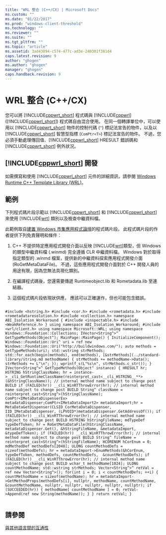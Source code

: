 ```yaml
---
title: "WRL 整合 (C++/CX) | Microsoft Docs"
ms.custom: ""
ms.date: "01/22/2017"
ms.prod: "windows-client-threshold"
ms.technology: ""
ms.reviewer: ""
ms.suite: ""
ms.tgt_pltfrm: ""
ms.topic: "article"
ms.assetid: 3ad43894-c574-477c-ad3e-240301f381d4
caps.latest.revision: 9
author: "ghogen"
ms.author: "ghogen"
manager: "ghogen"
caps.handback.revision: 9
---
```

# WRL 整合 (C++/CX)
您可以將 [!INCLUDE[cppwrt_short](../cppcx/includes/cppwrt-short-md.md)] 程式碼與 [!INCLUDE[cppwrl](../cppcx/includes/cppwrl-md.md)] \([!INCLUDE[cppwrl_short](../cppcx/includes/cppwrl-short-md.md)]\) 程式碼自由混合使用。 在同一個轉譯單位中，可以使用以 [!INCLUDE[cppwrt_short](../cppcx/includes/cppwrt-short-md.md)] 物件的控制代碼 \(`^`\) 標記法宣告的物件，以及以 [!INCLUDE[cppwrl_short](../cppcx/includes/cppwrl-short-md.md)] 智慧型指標 \(`ComPtr<T>`\) 標記法宣告的物件。 不過，您必須手動處理傳回值、[!INCLUDE[cppwrl_short](../cppcx/includes/cppwrl-short-md.md)] HRESULT 錯誤碼和 [!INCLUDE[cppwrt_short](../cppcx/includes/cppwrt-short-md.md)] 例外狀況。  
  
## [!INCLUDE[cppwrl_short](../cppcx/includes/cppwrl-short-md.md)] 開發  
 如需撰寫和使用 [!INCLUDE[cppwrl_short](../cppcx/includes/cppwrl-short-md.md)] 元件的詳細資訊，請參閱 [Windows Runtime C\+\+ Template Library \(WRL\)](../Topic/Windows%20Runtime%20C++%20Template%20Library%20\(WRL\).md)。  
  
## 範例  
 下列程式碼片段示範以 [!INCLUDE[cppwrt_short](../cppcx/includes/cppwrt-short-md.md)] 和 [!INCLUDE[cppwrl_short](../cppcx/includes/cppwrl-short-md.md)] 來使用 [!INCLUDE[wrt](../cppcx/includes/wrt-md.md)] 類別以及檢查中繼資料檔。  
  
 此範例取自[建置 Windows 市集應用程式論壇](http://social.msdn.microsoft.com/Forums/winappswithnativecode/thread/211ef583-db11-4e55-926b-6d9ab53dbdb4)的程式碼片段。 此程式碼片段的作者提供下列免責聲明和條件：  
  
1.  C\+\+ 不提供特定應用程式開發介面以反映 [!INCLUDE[wrt](../cppcx/includes/wrt-md.md)]類型，但 Windows 的類型中繼資料檔 \(.winmd\) 完全遵循 CLR 中繼資料檔。 Windows 對於取得指定類型的 .winmd 檔案，提供新的中繼資料探索應用程式開發介面 \(RoGetMetaDataFile\)。 不過，這些應用程式開發介面對於 C\+\+ 開發人員的用途有限，因為您無法具現化類別。  
  
2.  在編譯程式碼後，您還需要傳遞 Runtimeobject.lib 和 Rometadata.lib 至連結器。  
  
3.  這個程式碼片段依現狀供應， 應該可以正確運作，但也可能包含錯誤。  
  
```  
  
#include <hstring.h> #include <cor.h> #include <rometadata.h> #include <rometadataresolution.h> #include <collection.h> namespace ABI_Isolation_Workaround { #include <inspectable.h> #include <WeakReference.h> } using namespace ABI_Isolation_Workaround; #include <wrl/client.h> using namespace Microsoft::WRL; using namespace Windows::Foundation::Collections; IVector<String^>^ GetTypeMethods(Object^); MainPage::MainPage() { InitializeComponent(); Windows::Foundation::Uri^ uri = ref new Windows::Foundation::Uri("http://buildwindows.com/"); auto methods = GetTypeMethods(uri); std::wstring strMethods; std::for_each(begin(methods), end(methods), [&strMethods](../standard-library/string.md methodName) { strMethods += methodName->Data(); strMethods += L"\n"; }); wprintf_s(L"%s\n", strMethods.c_str()); } IVector<String^>^ GetTypeMethods(Object^ instance) { HRESULT hr; HSTRING hStringClassName; hr = instance->__cli_GetRuntimeClassName(reinterpret_cast<__cli_HSTRING__**>(&hStringClassName)); // internal method name subject to change post BUILD if (FAILED(hr)) __cli_WinRTThrowError(hr); // internal method name subject to change post BUILD String^ className = reinterpret_cast<String^>(hStringClassName); ComPtr<IMetaDataDispenserEx> metadataDispenser;ComPtr<IMetaDataImport2> metadataImport;hr = MetaDataGetDispenser(CLSID_CorMetaDataDispenser, IID_IMetaDataDispenser, (LPVOID*)metadataDispenser.GetAddressOf()); if (FAILED(hr)) __cli_WinRTThrowError(hr); // internal method name subject to change post BUILD HSTRING hStringFileName; mdTypeDef typeDefToken; hr = RoGetMetaDataFile(hStringClassName, metadataDispenser.Get(), &hStringFileName, &metadataImport, &typeDefToken); if (FAILED(hr)) __cli_WinRTThrowError(hr); // internal method name subject to change post BUILD String^ fileName = reinterpret_cast<String^>(hStringFileName); HCORENUM hCorEnum = 0; mdMethodDef methodDefs[2048]; ULONG countMethodDefs = sizeof(methodDefs); hr = metadataImport->EnumMethods(&hCorEnum, typeDefToken, methodDefs, countMethodDefs,  &countMethodDefs); if (FAILED(hr)) __cli_WinRTThrowError(hr); // internal method name subject to change post BUILD wchar_t methodName[1024]; ULONG countMethodName; std::wstring strMethods; Vector<String^>^ retVal = ref new Vector<String^>(); for(int i = 0; i < countMethodDefs; ++i) { countMethodName = sizeof(methodName); hr = metadataImport->GetMethodProps(methodDefs[i], nullptr, methodName, countMethodName, &countMethodName, nullptr, nullptr, nullptr, nullptr, nullptr); if (SUCCEEDED(hr)) { methodName[ countMethodName ] = 0; retVal->Append(ref new String(methodName)); } } return retVal; }  
  
```  
  
## 請參閱  
 [與其他語言間的互通性](../cppcx/interoperating-with-other-languages-c-cx.md)